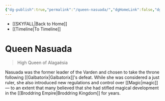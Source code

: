 ```yaml
---
{"dg-publish":true,"permalink":"/queen-nasuada/","dgHomeLink":false,"dgPassFrontmatter":false}
---
```


- [[SKYFALL|Back to Home]]
- [[Timeline|To Timeline]]

# Queen Nasuada
>High Queen of Alagaësia

Nasuada was the former leader of the Varden and chosen to take the throne following [[Galbatorix|Galbatorix]]'s defeat. While she was considered a just ruler, she also introduced new regulations and control over [[Magic|magic]] — to an extent that many believed that she had stifled magical development in the [[Broddring Empire|Broddring Kingdom]] for years. 

